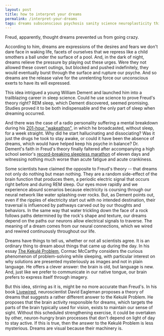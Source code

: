 ```yaml
---
layout: post
title: how to interpret your dreams
permalink: /interpret-your-dreams
tags: dreams subsconscious psychosis sanity science neuroplasticity thinking
---
```


Freud, apparently, thought dreams prevented us from going crazy.

According to him, dreams are expressions of the desires and fears we don't dare face in waking life, facets of ourselves that we repress like a child smothers a ball under the surface of a pool.
And, in the dark of night, dreams relieve the pressure by playing out these urges.
Were they not allowed these covert outings, but blocked and pushed indefinitely, they would eventually burst through the surface and rupture our psyche.
And so dreams are the release valve for the unrelenting force our unconscious exerts to have its will expressed.

This idea intrigued a young William Dement and launched him into a trailblazing career in sleep science.
Could he use science to prove Freud's theory right?
REM sleep, which Dement discovered, seemed promising.
Studies proved it to be both indispensable and the only part of sleep when dreaming occurred.

And there was the case of a radio personality suffering a mental breakdown during his [201-hour "wakeathon"](https://en.wikipedia.org/wiki/Peter_Tripp), in which he broadcasted, without sleep, for a week straight.
Why did he start hallucinating and dissociating?
Was it just the drugs he took to stay awake, or could it have been the absence of dreams, which would have helped keep his psyche in balance?
Dr. Dement's faith in Freud's theory finally faltered after accompanying a high school senior's [record-breaking sleepless marathon](https://en.wikipedia.org/wiki/Randy_Gardner_sleep_deprivation_experiment) of eleven days and witnessing nothing much worse than acute fatigue and acute crankiness.

Some scientists have claimed the opposite to Freud's theory -- that dreams not only do nothing but mean nothing.
They are a random side-effect of the brain function that produces them, a periodic electric signal that occurs right before and during REM sleep.
Our eyes move rapidly and we experience absurd scenarios because electricity is coursing through our neural network like water splashing over rocks.
But, as Dement points out, even if the ripples of electricity start out with no intended destination, their traversal is influenced by pathways carved out by our thoughts and behaviors.
In the same way that water trickling down the face of a rock follows paths determined by the rock's shape and texture, our dreams depend on the paths our neurons allow electrical signals to traverse.
The meaning of a dream comes from our neural connections, which we wired and rewired continuously throughout our life.

Dreams have things to tell us, whether or not all scientists agree.
It is an ordinary thing to dream about things that came up during the day.
In his essay [The Kekulé Problem](https://nautil.us/the-kekul-problem-236574/), Cormac McCarthy considers the curious phenomenon of problem-solving while sleeping, with particular interest on why solutions are presented mysteriously as images and not in plain language.
He offers a clever answer: the brain is old, but language is new.
And, just like we prefer to communicate in our native tongue, our brain prefers to express itself through imagery.

But this idea, stirring as it is, might be no more accurate than Freud's.
In his book [Livewired](https://eagleman.com/books/livewired/), neuroscientist David Eagleman proposes a theory of dreams that suggests a rather different answer to the Kekulé Problem.
He proposes that the brain activity responsible for dreams, which targets the parts of the brain typically used for vision, exists to maintain our sense of sight.
Without this scheduled strengthening exercise, it could be overtaken by other, neuron-hungry brain processes that don't depend on light of day to stay active.
If this is true, then the answer to the Kekulé Problem is less mysterious.
Dreams are visual because their machinery is.
